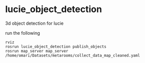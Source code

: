 # lucie_object_detection
3d object detection for lucie

run the following
```
rviz
rosrun lucie_object_detection publish_objects
rosrun map_server map_server /home/omari/Datasets/metarooms/collect_data_map_cleaned.yaml
```
